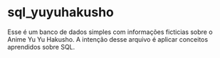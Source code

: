 # sql_yuyuhakusho

Esse é um banco de dados simples com informações ficticias sobre o Anime Yu Yu Hakusho.
A intenção desse arquivo é aplicar conceitos aprendidos sobre SQL.

